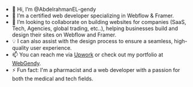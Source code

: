 - 👋 Hi, I’m @AbdelrahmanEL-gendy
- 👀 I’m a certified web developer specializing in Webflow & Framer.
- 💼 I’m looking to collaborate on building websites for companies (SaaS, Tech, Agencies, global trading, etc..), helping businesses build and design their sites on Webflow and Framer.
- 💡 I can also assist with the design process to ensure a seamless, high-quality user experience.
- 📫 You can reach me via [Upwork](https://www.upwork.com/freelancers/abdelrahmanelgendy) or check out my portfolio at [WebGendy](https://webgendy.com/).
- ⚡ Fun fact: I'm a pharmacist and a web developer with a passion for both the medical and tech fields.

<!---
AbdelrahmanEL-gendy/AbdelrahmanEL-gendy is a ✨ special ✨ repository because its `README.md` (this file) appears on your GitHub profile.
You can click the Preview link to take a look at your changes.
--->

